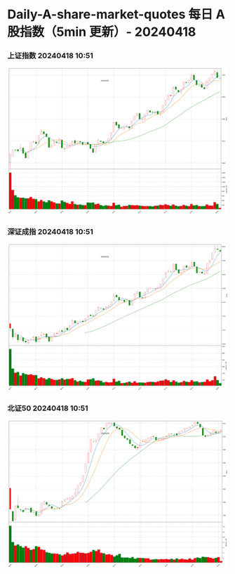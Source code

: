 
# Daily-A-share-market-quotes 每日 A 股指数（5min 更新）- 20240418

### 上证指数 20240418 10:51
![](./fig/2024/4/20240418-sh000001.png)

### 深证成指 20240418 10:51
![](./fig/2024/4/20240418-sz399001.png)

### 北证50 20240418 10:51
![](./fig/2024/4/20240418-bj899050.png)
